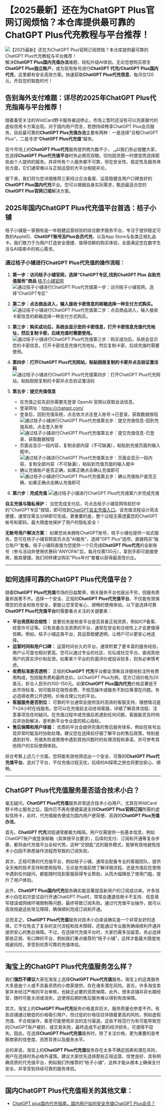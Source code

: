 # 【2025最新】还在为ChatGPT Plus官网订阅烦恼？本仓库提供最可靠的ChatGPT Plus代充教程与平台推荐！
![【2025最新】还在为ChatGPT Plus官网订阅烦恼？本仓库提供最可靠的ChatGPT Plus代充教程与平台推荐！](https://github.com/user-attachments/assets/be0f7772-0539-4353-a23f-a846c5f4db38)
解决**ChatGPT Plus国内充值办法**难题，轻松升级AI体验。无论您想购买原生**ChatGPT Plus独立账户**，或为现有账号进行**ChatGPT 代充/ChatGPT Plus国内代充**，这里都有安全高效方案。快速获取**ChatGPT Plus代充信息**，每月仅120元，开启您的智能时代！

## 告别海外支付难题：详尽的2025年ChatGPT Plus代充指南与平台推荐！

随着备受关注的WildCard野卡服务被迫停止，市场上暂时还没有可以完美替代的虚拟信用卡方案出现。对于国内用户而言，若想持续畅享ChatGPT Plus会员服务，目前最可靠的**ChatGPT Plus充值办法**主要有两种：一是选择“合租ChatGPT Plus”，二是寻求“**ChatGPT Plus代充值**”服务。

现今市场上的**ChatGPT Plus代充**服务提供商为数不少， لكن我们务必提醒大家，在选择**ChatGPT Plus代充值平台**时务必擦亮双眼。切勿因贪图一时便宜而选择那些由个人提供的服务。并非所有个人服务都不可靠，但在安全性、稳定性及服务体验方面，它们通常难以与正规运营的大平台相提并论。

接下来，我们将为您详细推荐三家经过合法备案、运营稳健且用户口碑良好的**ChatGPT Plus国内代充**平台。您可以根据自身实际需求，甄选最适合您的**ChatGPT Plus官网订阅**解决方案。

## 2025年国内ChatGPT Plus代充值平台首选：桔子小铺

桔子小铺是一家拥有逾一年稳健运营经验的综合数字服务平台，专注于提供稳定可靠的AppleID、**ChatGPT账号及Plus会员代充**，以及App Store与各类正规礼品卡。我们致力于为用户打造安全便捷、值得信赖的购买体验，全面满足您在数字生活与AI探索中的核心需求。

### 通过桔子小铺进行ChatGPT Plus代充值的操作流程：

1.  **第一步：访问桔子小铺官网，选择"ChatGPT专区,找到ChatGPT Plus 自助充值服务"商品**
    [桔子小铺官网](https://juzixp.com/)
    ![通过桔子小铺进行ChatGPT Plus代充值第一步：访问桔子小铺官网，选择“ChatGPT专区”](https://gpt.juzixp.com/images/guide/20250810184052.png)

2.  **第二步：点击商品进入，输入接收卡密信息的邮箱选择一种支付方式购买。**
    ![通过桔子小铺进行ChatGPT Plus代充值第二步：点击商品进入，输入接收卡密信息的邮箱选择一种支付方式购买。](https://gpt.juzixp.com/images/guide/20250810184717.png)
3.  **第三步：购买成功后，系统会显示您的卡密信息，打开卡密信息充值代充地址，然后复制卡密，后续充值时需要使用。**
![通过桔子小铺进行ChatGPT Plus代充值第三步：购买成功后，系统会显示您的卡密信息，打开卡密信息充值代充地址，然后复制卡密，后续充值时需要使用。](https://gpt.juzixp.com/images/guide/20250810185207.png)
4.  **第四步：打开ChatGPT Plus代充网站，粘贴刚刚复制的卡密并点击验证激活码**
      ![通过桔子小铺进行ChatGPT Plus代充值第四步：打开ChatGPT Plus代充网站，粘贴刚刚复制的卡密并点击验证激活码](https://gpt.juzixp.com/images/guide/20250810185620.png)
5.  **第五步：提交充值信息**
    - 在充值之前先前你需要先登录 OpenAI 官网以获取会话信息。
    - 登录网址：https://chatgpt.com/
    - 登录后，回到充值系统，点击依次点击登入账号->已登录，获取数据按钮
      ![通过桔子小铺进行ChatGPT Plus代充值第五步：提交充值信息-回到充值系统，点击登入账号](https://gpt.juzixp.com/images/guide/202508090102999.png)
      ![通过桔子小铺进行ChatGPT Plus代充值第五步：提交充值信息-已登录，获取数据按钮](https://gpt.juzixp.com/images/guide/202508090108352.png)
    - 页面会显示一段内容，复制全部内容（不可缺漏），粘贴到充值页面的输入框中。
      ![通过桔子小铺进行ChatGPT Plus代充值第五步：页面会显示一段内容，复制全部内容（不可缺漏），粘贴到充值页面的输入框中](https://gpt.juzixp.com/images/guide/d98b166889f5ee2097b.png)
    - 确认充值账户是否正确，如果正确点击确认充值即可
       ![通过桔子小铺进行ChatGPT Plus代充值第五步：确认充值账户是否正确，如果正确点击确认充值即可](https://gpt.juzixp.com/images/guide/20250730200416.png)
6. **第六步：完成充值**
 ![通过桔子小铺进行ChatGPT Plus代充值第六步完成充值](https://gpt.juzixp.com/images/guide/20250730200550.png)

**自主充值与隐私保护：**
当您完成支付后，可点击桔子小铺官网导航栏中的"ChatGPT专区"按钮，即可找到[ChatGPT自主充值入口](https://gpt.juzixp.com)。该充值流程设计简洁便捷，通常仅需五分钟即可完成。更重要的是，整个过程无需透露您的ChatGPT帐号和密码，最大限度地保护了用户的隐私安全！

**无账号用户解决方案：**
如果您尚未拥有ChatGPT账号，桔子小铺也提供一站式服务。您可在桔子小铺官网首页点击“AI服务”，选择“GPT Plus”选项，直接购买“独立账户”套餐。桔子小铺将直接为您提供一个已完成**ChatGPT Plus代充**的全新账号（参与活动并使用优惠码“ANYOFAI”后，每月仅需130元），拿到手即可直接使用，极其便捷。我们同样建议购买“Plus年付”套餐以获得最高性价比。

---

## 如何选择可靠的ChatGPT Plus代充值平台？

随着**ChatGPT Plus代充值**市场的日益繁荣，相关服务平台也层出不穷，但服务质量却良莠不齐。选择一个安全、正规的**ChatGPT Plus代充值平台**，不仅能有效保障您的资金和账号安全，更能让您享受省心、顺畅的使用体验。以下是选择可靠**ChatGPT Plus代充值平台**时需要重点关注的关键要素：

*   **平台资质和合规性：** 首要任务是核查平台是否具备正规资质，例如ICP备案、经营许可证等。只有具备合法资质的平台，通常在安全和合规性上才会更值得信赖。例如，桔子小铺这类平台，其运营稳健透明，让用户可以更安心地选择。
*   **运营时间和用户口碑：** 运营时间长久的平台，通常积累了更丰富的服务经验，用户认可度也相对更高。您可以通过专业的社区、论坛或社交平台，查阅其他用户的真实评价和反馈。如果某个平台的负面评价或投诉较多，则务必审慎考虑。
*   **收费标准是否透明：** 正规的**ChatGPT 代充**平台都会清晰且详细地标注所有费用构成，包括服务费和最终总价。以ChatGPT Plus为例，官方订阅价格为20美元，折合人民币约100-150元。如果**ChatGPT Plus国内代充**价格显著低于此市场标准，则可能存在隐性收费、不规范操作或服务不到位等潜在问题。务必选择收费公开透明、价格合理公允的平台。
*   **客服服务是否到位：** 可靠的平台通常会提供及时高效的客服支持，理想情况是7×24小时在线服务。您可以在充值前主动咨询客服，详细了解具体流程、注意事项及任何疑问。在充值过程中或充值后若遇到任何问题，客服能否及时响应并协助解决，是判断平台专业度的核心指标。
*   **售后保障和用户体验：** 优质的平台会提供完善的售后服务体系，例如在账号出现异常时能及时协助处理。建议您在选择前仔细了解平台的售后政策，特别是遇到封号、充值失败或使用中遇到其他问题时的处理流程和承诺，并可参考其他用户的实际使用体验。

综合考察上述几个方面，您将能有效地筛选出一个安全、可靠的**ChatGPT Plus代充值平台**。选对了平台，不仅充值过程无忧，后续的AI探索之旅也将更加安心、顺畅。

---

## ChatGPT Plus代充值服务是否适合技术小白？

毫无疑问，**ChatGPT Plus代充值**服务非常适合技术小白用户。尤其在WildCard野卡停止服务之后，国内已不再有便捷渠道支持**ChatGPT Plus官网订阅**所需的虚拟信用卡，此时，代充值服务便成为国内用户更简便、高效的**ChatGPT Plus充值办法**。

首先，**ChatGPT 代充**流程通常都极为精简。用户仅需提供一些基本信息，例如ChatGPT账户或登录邮箱（具体按平台要求），后续的支付、订阅和开通等复杂步骤，都将由代充值平台全权代劳。这种“交钥匙”式的服务模式，能够有效地避免技术小白因不熟悉操作流程而导致的订阅失败。

其次，正规可靠的代充值平台，例如桔子小铺，通常会配备专业的客服团队，提供全天候的技术支持和使用指导。无论是充值前想了解详细流程，还是充值后在使用中遇到任何疑问，都能随时找到客服获得专业帮助，从而大幅降低了使用门槛，提升了用户体验。

此外，**ChatGPT Plus国内代充**服务确实能显著提高新用户的订阅成功率。许多技术小白在初次尝试自行开通ChatGPT Plus时，常常会遭遇信用卡不支持、信息填写错误或网络环境限制等问题，最终导致订阅失败。通过代充值平台操作，就可以高效规避这些常见障碍，确保顺利完成订阅和开通。

总而言之，**ChatGPT Plus代充值**服务对技术小白来说确实是一个非常友好的选择。它不仅免去了复杂的支付流程和技术障碍，还能通过专业服务确保顺利开通并提供安心的售后保障。不过，在选择代充值平台时，大家仍需多加留意，务必选择那些正规、有口碑的平台，例如我们重点推荐的“桔子小铺”，这样才能最大限度地规避风险，享受到优质可靠的充值体验。

---

## 淘宝上的ChatGPT Plus代充值服务怎么样？

我们**强烈不建议**大家在淘宝上选择**ChatGPT Plus代充值**服务。淘宝上的这类服务大多是由个人或不具备资质的小商家提供，存在诸多潜在风险。首先，许多淘宝卖家并未经过严格的平台审核，也缺乏必要的资质保障。此外，很多店铺并非长期经营，随时可能关闭或消失，这使得后期的售后服务难以得到有效保障。

其次，淘宝上的**ChatGPT Plus代充**服务价格差异巨大，服务质量也参差不齐。有些店铺通过极低的价格吸引用户，但过低的价格往往伴随着更高的风险，例如虚假充值、不合规操作，甚至可能使用非法的支付渠道。这些不规范行为有可能导致您的ChatGPT账户被封，或交易失败，最终造成不必要的经济损失，可谓得不偿失。因此，在选择**ChatGPT Plus代充值**服务时，除了关注价格，更为重要的是考察商家的信誉度、资质背景以及服务水平。

总的来说，淘宝上的**ChatGPT Plus代充值**服务存在太多不确定因素和潜在风险，用户在选择时务必格外谨慎。建议大家优先选择那些正规运营、信誉良好、具有明确资质的代充值平台，例如我们所推荐的“桔子小铺”，这样才能从根本上确保支付安全，并享受到持续可靠的服务体验。

---

## 国内ChatGPT Plus代充值相关的其他文章：

*   [ChatGPT plus国内代充指南，国内用户如何安全充值ChatGPT Plus会员？](https://github.com/MuYan09/ChatGPT)
